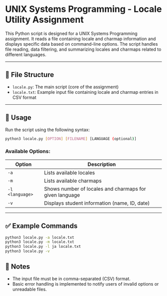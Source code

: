# UNIX Systems Programming - Locale Utility Assignment

This Python script is designed for a UNIX Systems Programming assignment. It reads a file containing locale and charmap information and displays specific data based on command-line options. The script handles file reading, data filtering, and summarizing locales and charmaps related to different languages.

---

## 🔧 File Structure

- `locale.py`: The main script (core of the assignment)
- `locale.txt`: Example input file containing locale and charmap entries in CSV format

---

## 🧪 Usage

Run the script using the following syntax:

```bash
python3 locale.py [OPTION] [FILENAME] [LANGUAGE (optional)]
```

### Available Options:

| Option    | Description                                         |
|-----------|-----------------------------------------------------|
| `-a`      | Lists available locales                             |
| `-m`      | Lists available charmaps                            |
| `-l <language>` | Shows number of locales and charmaps for given language |
| `-v`      | Displays student information (name, ID, date)       |

---

## ✅ Example Commands

```bash
python3 locale.py -a locale.txt
python3 locale.py -m locale.txt
python3 locale.py -l ja locale.txt
python3 locale.py -v
```

## 📌 Notes

- The input file must be in comma-separated (CSV) format.
- Basic error handling is implemented to notify users of invalid options or unreadable files.
